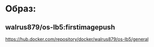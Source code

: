 # Образ:
## walrus879/os-lb5:firstimagepush
https://hub.docker.com/repository/docker/walrus879/os-lb5/general
